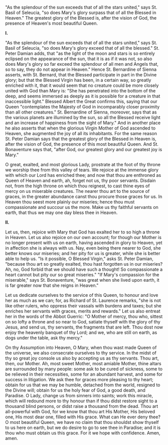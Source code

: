 
\"As the splendour of the sun exceeds that of all the stars united,\" says St. Basil of Seleucia, \"so does Mary\'s glory surpass that of all the Blessed in Heaven.\" The greatest glory of the Blessed is, after the vision of God, the presence of Heaven\'s most beautiful Queen.

**I\.**

\"As the splendour of the sun exceeds that of all the stars united,\" says St. Basil of Seleucia, \"so does Mary\'s glory exceed that of all the blessed.\" St. Peter Damian adds, that \"as the light of the moon and stars is so entirely eclipsed on the appearance of the sun, that it is as if it was not, so also does Mary\'s glory so far exceed the splendour of all men and Angels that, so to say, they do not appear in Heaven.\" Hence St. Bernardine of Sienna asserts, with St. Bernard, that the Blessed participate in part in the Divine glory; but that the Blessed Virgin has been, in a certain way, so greatly enriched with it, that it would seem that no creature could be more closely united with God than Mary is: \"She has penetrated into the bottom of the deep, and seems immersed as deeply as it is possible for a creature in that inaccessible light.\" Blessed Albert the Great confirms this, saying that our Queen \"contemplates the Majesty of God in incomparably closer proximity than all other creatures.\" St. Bernardine of Sienna, moreover, says that as the various planets are illumined by the sun, so all the Blessed receive light and an increase of happiness from the sight of Mary.\" And in another place he also asserts that when the glorious Virgin Mother of God ascended to Heaven, she augmented the joy of all its inhabitants. For the same reason St. Peter Damian says that the greatest glory of the Blessed in Heaven is, after the vision of God, the presence of this most beautiful Queen. And St. Bonaventure says that, \"after God, our greatest glory and our greatest joy is Mary.\"

O great, exalted, and most glorious Lady, prostrate at the foot of thy throne we worship thee from this valley of tears. We rejoice at the immense glory with which our Lord has enriched thee; and now that thou are enthroned as Queen of Heaven and earth, ah, forget not us, thy poor servants. Disdain not, from the high throne on which thou reignest, to cast thine eyes of mercy on us miserable creatures. The nearer thou art to the source of graces, in the greater abundance canst thou procure those graces for us. In Heaven thou seest more plainly our miseries; hence thou must compassionate and succour us the more. Make us thy faithful servants on earth, that thus we may one day bless thee in Heaven.

**II\.**

Let us, then, rejoice with Mary that God has exalted her to so high a throne in Heaven. Let us also rejoice on our own account; for though our Mother is no longer present with us on earth, having ascended in glory to Heaven, yet in affection she is always with us. Nay, even being there nearer to God, she better knows our miseries; and her pity for us is greater, while she is better able to help us. \"Is it possible, O Blessed Virgin,\" asks St. Peter Damian, \"because thou art so greatly exalted, thou hast forgotten us in our miseries? Ah, no, God forbid that we should have such a thought! So compassionate a heart cannot but pity our so great miseries.\" \"If Mary\'s compassion for the miserable,\" says St. Bonaventure, \"was great when she lived upon earth, it is far greater now that she reigns in Heaven.\"

Let us dedicate ourselves to the service of this Queen, to honour and love her as much as we can; for, as Richard of St. Laurence remarks, \"she is not like other rulers, who oppress their vassals with burdens and taxes; but she enriches her servants with graces, merits and rewards.\" Let us also entreat her in the words of the Abbot Guerric: \"O Mother of mercy, thou who, sittest on so lofty a throne and so near to God, satiate thyself with the glory of thy Jesus, and send us, thy servants, the fragments that are left. Thou dost now enjoy the heavenly banquet of thy Lord; and we, who are still on earth, as dogs under the table, ask thy mercy.\"

On thy Assumption into Heaven, O Mary, when thou wast made Queen of the universe, we also consecrate ourselves to thy service. In the midst of thy so great joy console us also by accepting us as thy servants. Thou art, then, our Mother. Ah, most sweet Mother, most amiable Mother, thine altars are surrounded by many people: some ask to be cured of sickness, some to be relieved in their necessities, some for an abundant harvest, and some for success in litigation. We ask thee for graces more pleasing to thy heart; obtain for us that we may be humble, detached from the world, resigned to the Divine will; obtain for us the holy fear of God, a good death, and Paradise. O Lady, change us from sinners into saints; work this miracle, which will redound more to thy honour than if thou didst restore sight to a thousand blind persons, or didst raise a thousand from the dead. Thou art all-powerful with God, for we know that thou art His Mother, His beloved one, His most dear one, filled with His grace. What can He ever deny thee? O most beautiful Queen, we have no claim that thou shouldst show thyself to us here on earth, but we do desire to go to see thee in Paradise; and it is thou who must obtain us this grace. For it we hope with confidence. Amen, amen.

